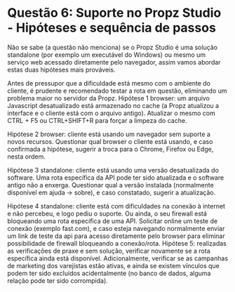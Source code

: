 # Questão 6: Suporte no Propz Studio - Hipóteses e sequência de passos

Não se sabe (a questão não menciona) se o Propz Studio é uma solução standalone (por exemplo um executável do Windows) ou mesmo um serviço web acessado diretamente pelo navegador, assim vamos abordar estas duas hipóteses mais prováveis.

Antes de pressupor que a dificuldade está mesmo com o ambiente do cliente, é prudente e recomendado testar a rota em questão, eliminando um problema maior no servidor da Propz.
Hipótese 1 browser: um arquivo Javascript desatualizado está armazenado no cache (a Propz atualizou a interface e o cliente está com o arquivo antigo).
Atualizar o mesmo com CTRL + F5 ou CTRL+SHIFT+R para forçar a limpeza do cache. 

Hipótese 2 browser: cliente está usando um navegador sem suporte a novos recursos.
Questionar qual browser o cliente está usando, e caso confirmada a hipótese, sugerir a troca para o Chrome, Firefox ou Edge, nesta ordem.

Hipótese 3 standalone: cliente está usando uma versão desatualizada do software. Uma rota específica da API pode ter sido atualizada e o software antigo não a enxerga.
Questionar qual a versão instalada (normalmente disponível em ajuda -> sobre), e caso constatado, sugerir a atualização.

Hipótese 4 standalone: cliente está com dificuldades na conexão à internet e não percebeu, e logo pediu o suporte. Ou ainda, o seu firewall está bloqueando uma rota específica de uma API.
Solicitar online um teste de conexão (exemplo fast.com), e caso esteja navegando normalmente enviar um link de teste da api para acesso diretamente pelo browser para eliminar possibilidade de firewall bloqueando a conexão/rota.
Hipótese 5: realizadas as verificações de praxe e sem solução, verificar novamente se a rota específica ainda está disponível. Adicionalmente, verificar se as campanhas de marketing dos varejistas estão ativas, e ainda se existem vínculos que podem ter sido excluídos acidentalmente (no banco de dados, alguma relação pode ter sido corrompida).


